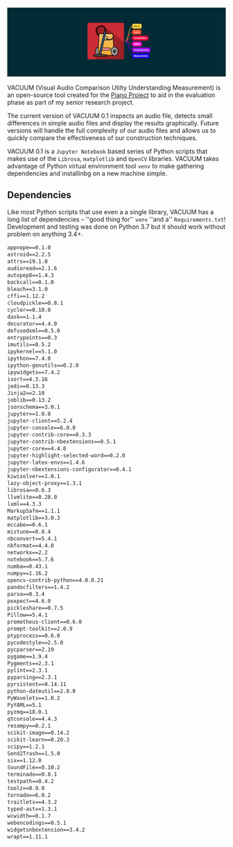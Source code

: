 ![](VACUUM_banner.png)

VACUUM (Visual Audio Comparison Utilty Understanding Measurement) is an open-source tool created for the [Piano Project](http://www.david11n.myweb.cs.uwindsor.ca/60499/w/The_Piano_Project) to aid in the evaluation phase as part of my senior research project. 

The current version of VACUUM 0.1 inspects an audio file, detects small differences in simple audio files and display the results graphically. Future versions will handle the full complexity of our audio files and allows us to quickly compare the effectiveness of our construction techniques.

VACUUM 0.1 is a `Jupyter Notebook` based series of Python scripts that makes use of the `Librosa`, `matplotlib` and `OpenCV` libraries. VACUUM takes advantage of Python virtual environment tool `venv` to make gathering dependencies and installinbg on a new machine simple. 

## Dependencies

Like most Python scripts that use even a a single library, VACUUM has a long list of dependencies – ''good thing for'' `venv` ''and a'' `Requirements.txt`! Development and testing was done on Python 3.7 but it should work without problem on anything 3.4+.

	appnope==0.1.0
	astroid==2.2.5
	attrs==19.1.0
	audioread==2.1.6
	autopep8==1.4.3
	backcall==0.1.0
	bleach==3.1.0
	cffi==1.12.2
	cloudpickle==0.8.1
	cycler==0.10.0
	dask==1.1.4
	decorator==4.4.0
	defusedxml==0.5.0
	entrypoints==0.3
	imutils==0.5.2
	ipykernel==5.1.0
	ipython==7.4.0
	ipython-genutils==0.2.0
	ipywidgets==7.4.2
	isort==4.3.16
	jedi==0.13.3
	Jinja2==2.10
	joblib==0.13.2
	jsonschema==3.0.1
	jupyter==1.0.0
	jupyter-client==5.2.4
	jupyter-console==6.0.0
	jupyter-contrib-core==0.3.3
	jupyter-contrib-nbextensions==0.5.1
	jupyter-core==4.4.0
	jupyter-highlight-selected-word==0.2.0
	jupyter-latex-envs==1.4.6
	jupyter-nbextensions-configurator==0.4.1
	kiwisolver==1.0.1
	lazy-object-proxy==1.3.1
	librosa==0.6.3
	llvmlite==0.28.0
	lxml==4.3.3
	MarkupSafe==1.1.1
	matplotlib==3.0.3
	mccabe==0.6.1
	mistune==0.8.4
	nbconvert==5.4.1
	nbformat==4.4.0
	networkx==2.2
	notebook==5.7.6
	numba==0.43.1
	numpy==1.16.2
	opencv-contrib-python==4.0.0.21
	pandocfilters==1.4.2
	parso==0.3.4
	pexpect==4.6.0
	pickleshare==0.7.5
	Pillow==5.4.1
	prometheus-client==0.6.0
	prompt-toolkit==2.0.9
	ptyprocess==0.6.0
	pycodestyle==2.5.0
	pycparser==2.19
	pygame==1.9.4
	Pygments==2.3.1
	pylint==2.3.1
	pyparsing==2.3.1
	pyrsistent==0.14.11
	python-dateutil==2.8.0
	PyWavelets==1.0.2
	PyYAML==5.1
	pyzmq==18.0.1
	qtconsole==4.4.3
	resampy==0.2.1
	scikit-image==0.14.2
	scikit-learn==0.20.3
	scipy==1.2.1
	Send2Trash==1.5.0
	six==1.12.0
	SoundFile==0.10.2
	terminado==0.8.1
	testpath==0.4.2
	toolz==0.9.0
	tornado==6.0.2
	traitlets==4.3.2
	typed-ast==1.3.1
	wcwidth==0.1.7
	webencodings==0.5.1
	widgetsnbextension==3.4.2
	wrapt==1.11.1
